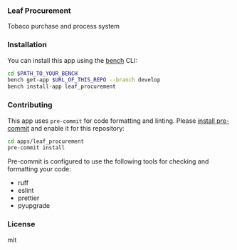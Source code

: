 ### Leaf Procurement

Tobaco purchase and process system

### Installation

You can install this app using the [bench](https://github.com/frappe/bench) CLI:

```bash
cd $PATH_TO_YOUR_BENCH
bench get-app $URL_OF_THIS_REPO --branch develop
bench install-app leaf_procurement
```

### Contributing

This app uses `pre-commit` for code formatting and linting. Please [install pre-commit](https://pre-commit.com/#installation) and enable it for this repository:

```bash
cd apps/leaf_procurement
pre-commit install
```

Pre-commit is configured to use the following tools for checking and formatting your code:

- ruff
- eslint
- prettier
- pyupgrade

### License

mit
